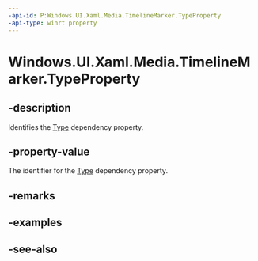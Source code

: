 ```yaml
---
-api-id: P:Windows.UI.Xaml.Media.TimelineMarker.TypeProperty
-api-type: winrt property
---
```


<!-- Property syntax
public Windows.UI.Xaml.DependencyProperty TypeProperty { get; }
-->

# Windows.UI.Xaml.Media.TimelineMarker.TypeProperty

## -description
Identifies the [Type](timelinemarker_type.md) dependency property.


## -property-value
The identifier for the [Type](timelinemarker_type.md) dependency property.

## -remarks

## -examples

## -see-also
